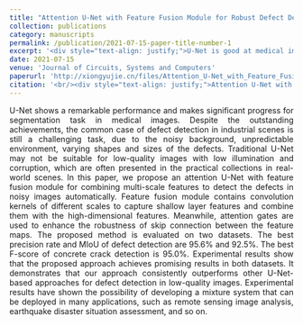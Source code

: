 ```yaml
---
title: "Attention U-Net with Feature Fusion Module for Robust Defect Detection"
collection: publications
category: manuscripts
permalink: /publication/2021-07-15-paper-title-number-1
excerpt: '<div style="text-align: justify;">U-Net is good at medical image segmentation but not for industrial defect detection. We propose an attention U-Net with a feature fusion module. It combines features and uses attention gates. Experiments on two datasets show it outperforms other methods and has application potential.</div>'
date: 2021-07-15
venue: 'Journal of Circuits, Systems and Computers'
paperurl: 'http://xiongyujie.cn/files/Attention_U-Net_with_Feature_Fusion_Module_for_Robust_Defect_Detection.pdf'
citation: '<br/><div style="text-align: justify;">Attention U-Net with Feature Fusion Module for Robust Defect Detection, Y.-J. Xiong*, Y.-B. Gao, H. Wu and Y. Yao, Journal of Circuits, Systems and Computers, 2021, 30 (15): 2150272</div>'
---
```


<div style="text-align: justify;">U-Net shows a remarkable performance and makes significant progress for segmentation task in medical images. Despite the outstanding achievements, the common case of defect detection in industrial scenes is still a challenging task, due to the noisy background, unpredictable environment, varying shapes and sizes of the defects. Traditional U-Net may not be suitable for low-quality images with low illumination and corruption, which are often presented in the practical collections in real-world scenes. In this paper, we propose an attention U-Net with feature fusion module for combining multi-scale features to detect the defects in noisy images automatically. Feature fusion module contains convolution kernels of different scales to capture shallow layer features and combine them with the high-dimensional features. Meanwhile, attention gates are used to enhance the robustness of skip connection between the feature maps. The proposed method is evaluated on two datasets. The best precision rate and MIoU of defect detection are 95.6% and 92.5%. The best F-score of concrete crack detection is 95.0%. Experimental results show that the proposed approach achieves promising results in both datasets. It demonstrates that our approach consistently outperforms other U-Net-based approaches for defect detection in low-quality images. Experimental results have shown the possibility of developing a mixture system that can be deployed in many applications, such as remote sensing image analysis, earthquake disaster situation assessment, and so on.</div>

<br/>
